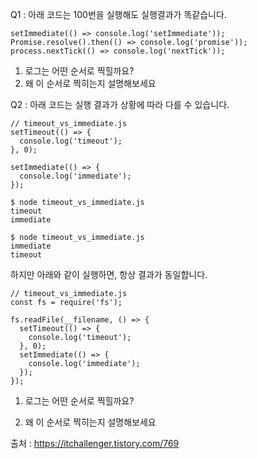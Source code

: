 Q1 : 아래 코드는 100번을 실행해도 실행결과가 똑같습니다.
```
setImmediate(() => console.log('setImmediate'));
Promise.resolve().then(() => console.log('promise'));
process.nextTick(() => console.log('nextTick'));
```
1. 로그는 어떤 순서로 찍힐까요?
2. 왜 이 순서로 찍히는지 설명해보세요

Q2 : 아래 코드는 실행 결과가 상황에 따라 다를 수 있습니다.
```
// timeout_vs_immediate.js
setTimeout(() => {
  console.log('timeout');
}, 0);

setImmediate(() => {
  console.log('immediate');
});

$ node timeout_vs_immediate.js
timeout
immediate

$ node timeout_vs_immediate.js
immediate
timeout
```

하지만 아래와 같이 실행하면, 항상 결과가 동일합니다.
```
// timeout_vs_immediate.js
const fs = require('fs');

fs.readFile(__filename, () => {
  setTimeout(() => {
    console.log('timeout');
  }, 0);
  setImmediate(() => {
    console.log('immediate');
  });
});
```

1. 로그는 어떤 순서로 찍힐까요?

2. 왜 이 순서로 찍히는지 설명해보세요

출처 : https://itchallenger.tistory.com/769